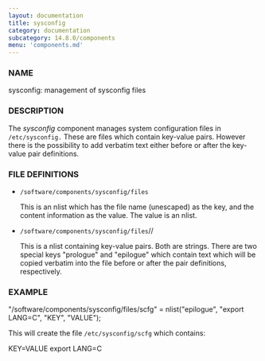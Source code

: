 ```yaml
---
layout: documentation
title: sysconfig
category: documentation
subcategory: 14.8.0/components
menu: 'components.md'
---
```

### NAME

sysconfig: management of sysconfig files

### DESCRIPTION

The _sysconfig_ component manages system configuration files in
`/etc/sysconfig.`  These are files which contain key-value pairs.
However there is the possibility to add verbatim text either
before or after the key-value pair definitions.

### FILE DEFINITIONS

- `/software/components/sysconfig/files`

    This is an nlist which has the file name (unescaped) as the key, and
    the content information as the value.  The value is an nlist.

- `/software/components/sysconfig/files`/<fname>/

    This is a nlist containing key-value pairs.  Both are strings.
    There are two special keys "prologue" and "epilogue" which contain
    text which will be copied verbatim into the file before or after
    the pair definitions, respectively.

### EXAMPLE

"/software/components/sysconfig/files/scfg" =
  nlist("epilogue", "export LANG=C",
        "KEY", "VALUE");

This will create the file `/etc/sysconfig/scfg` which contains:

KEY=VALUE
export LANG=C

